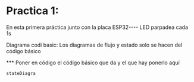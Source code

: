 # Practica 1:
En esta primera práctica junto con la placa ESP32---- LED parpadea cada 1s

Diagrama codi basic:
Los diagramas de flujo y estado solo se hacen del código básico

*** Poner en código el código básico que da y el que hay ponerlo aquí

```mermaid
stateDiagra
```

